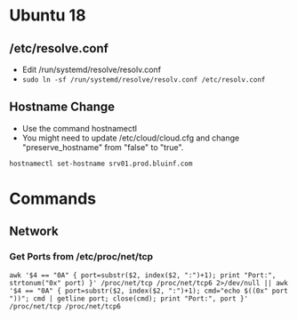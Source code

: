 # Ubuntu 18
## /etc/resolve.conf
* Edit /run/systemd/resolve/resolv.conf
* ```sudo ln -sf /run/systemd/resolve/resolv.conf /etc/resolv.conf```
## Hostname Change
* Use the command hostnamectl
* You might need to update /etc/cloud/cloud.cfg and change "preserve_hostname" from "false" to "true".
```
hostnamectl set-hostname srv01.prod.bluinf.com
```

# Commands
## Network
### Get Ports from /etc/proc/net/tcp
```awk '$4 == "0A" { port=substr($2, index($2, ":")+1); print "Port:", strtonum("0x" port) }' /proc/net/tcp /proc/net/tcp6 2>/dev/null || awk '$4 == "0A" { port=substr($2, index($2, ":")+1); cmd="echo $((0x" port "))"; cmd | getline port; close(cmd); print "Port:", port }' /proc/net/tcp /proc/net/tcp6```
